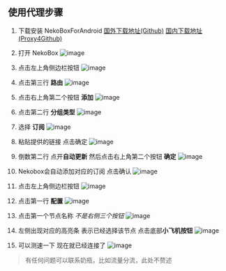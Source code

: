 ## 使用代理步骤

1. 下载安装 NekoBoxForAndroid
[国外下载地址(Github)](https://github.com/MatsuriDayo/NekoBoxForAndroid/releases/download/1.4.0/NekoBox-1.4.0-arm64-v8a.apk)
[国内下载地址(Proxy4Github)](https://p.tyu.im/github.com/MatsuriDayo/NekoBoxForAndroid/releases/download/1.4.0/NekoBox-1.4.0-arm64-v8a.apk)

1. 打开 NekoBox
![image](./Screenshot_2025-10-01-21-32-41-17_c8c413cbdde2659431e41a03d647cf5f.jpg)

1. 点击左上角侧边栏按钮
![image](./Screenshot_2025-10-01-21-33-01-80_c8c413cbdde2659431e41a03d647cf5f.jpg)

1. 点击第三行 **路由**
![image](./Screenshot_2025-10-01-21-33-07-92_c8c413cbdde2659431e41a03d647cf5f.jpg)

1. 点击右上角第二个按钮 **添加**
![image](./Screenshot_2025-10-01-21-33-16-75_c8c413cbdde2659431e41a03d647cf5f.jpg)

1. 点击第二行 **分组类型**
![image](./Screenshot_2025-10-01-21-33-28-04_c8c413cbdde2659431e41a03d647cf5f.jpg)

1. 选择 **订阅**
![image](./Screenshot_2025-10-01-21-33-35-87_c8c413cbdde2659431e41a03d647cf5f.jpg)

1. 粘贴提供的链接 点击确定
![image](./Screenshot_2025-10-01-21-33-49-57_c8c413cbdde2659431e41a03d647cf5f.jpg)

1. 倒数第二行 点开**自动更新** 然后点击右上角第二个按钮 **确定**
![image](./Screenshot_2025-10-01-21-34-08-63_c8c413cbdde2659431e41a03d647cf5f.jpg)

1. Nekobox会自动添加对应的订阅 点击确认
![image](./Screenshot_2025-10-01-21-35-02-37_c8c413cbdde2659431e41a03d647cf5f.jpg)

1. 点击左上角侧边栏按钮
![image](./Screenshot_2025-10-01-21-35-17-52_c8c413cbdde2659431e41a03d647cf5f.jpg)

1. 点击第一行 **配置**
![image](./Screenshot_2025-10-01-21-35-22-12_c8c413cbdde2659431e41a03d647cf5f.jpg)

1. 点击第一个节点名称 *不是右侧三个按钮*
![image](./Screenshot_2025-10-01-21-35-30-76_c8c413cbdde2659431e41a03d647cf5f.jpg)

1. 左侧出现对应的高亮条 表示已经选择该节点 点击底部**小飞机按钮**
![image](./Screenshot_2025-10-01-21-35-37-28_c8c413cbdde2659431e41a03d647cf5f.jpg)

1. 可以测速一下 现在就已经连接了
![image](./Screenshot_2025-10-01-21-35-45-06_c8c413cbdde2659431e41a03d647cf5f.jpg)

> 有任何问题可以联系奶瓶，比如流量分流，此处不赘述
